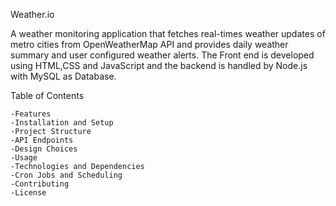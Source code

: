 <!-- dependencies installed :-
npm install express
npm install dotenv
npm install mysql2
npm install node-fetch
npm install node-cron
npm install node-schedule
npm install cors


notes

crons,utc to ist, fetching latest row , DOMINANT,  -->

Weather.io

A weather monitoring application that fetches real-times weather updates of metro cities from OpenWeatherMap API and provides daily weather summary and user configured weather alerts. The Front end is developed using HTML,CSS and JavaScript and the backend is handled by Node.js with MySQL as Database.

Table of Contents

    -Features
    -Installation and Setup
    -Project Structure
    -API Endpoints
    -Design Choices
    -Usage
    -Technologies and Dependencies
    -Cron Jobs and Scheduling
    -Contributing
    -License

